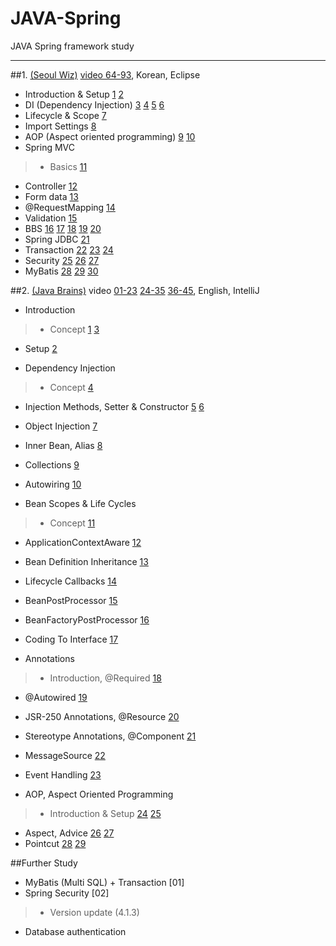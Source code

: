 # JAVA-Spring
JAVA Spring framework study
<hr/>

##1. [(Seoul Wiz)](https://www.youtube.com/user/WizcenterSeoul/featured "Seoul Wiz") [video 64-93](https://www.youtube.com/playlist?list=PLieE0qnqO2kTyzAlsvxzoulHVISvO8zA9), Korean, Eclipse

* Introduction & Setup [1](https://www.youtube.com/watch?v=CsOrR-4nH-s&list=PLieE0qnqO2kTyzAlsvxzoulHVISvO8zA9&index=64) [2](https://www.youtube.com/watch?v=xuygR0rucms&list=PLieE0qnqO2kTyzAlsvxzoulHVISvO8zA9&index=65)
* DI (Dependency Injection) [3](https://www.youtube.com/watch?v=bZjUUJM_ZqA&list=PLieE0qnqO2kTyzAlsvxzoulHVISvO8zA9&index=66) [4](https://www.youtube.com/watch?v=Jwns7YqAg4I&list=PLieE0qnqO2kTyzAlsvxzoulHVISvO8zA9&index=67) [5](https://www.youtube.com/watch?v=wqHBAmIZcvg&index=68&list=PLieE0qnqO2kTyzAlsvxzoulHVISvO8zA9) [6](https://www.youtube.com/watch?v=MabPKw0HapE&index=69&list=PLieE0qnqO2kTyzAlsvxzoulHVISvO8zA9)
* Lifecycle & Scope [7](https://www.youtube.com/watch?v=zKI4GWT5Xzs&index=70&list=PLieE0qnqO2kTyzAlsvxzoulHVISvO8zA9)
* Import Settings [8](https://www.youtube.com/watch?v=9cDHggH0ENA&index=71&list=PLieE0qnqO2kTyzAlsvxzoulHVISvO8zA9)
* AOP (Aspect oriented programming) [9](https://www.youtube.com/watch?v=2F8K9BLgvjE&list=PLieE0qnqO2kTyzAlsvxzoulHVISvO8zA9&index=72) [10](https://www.youtube.com/watch?v=x4qWZpDN444&list=PLieE0qnqO2kTyzAlsvxzoulHVISvO8zA9&index=73)
* Spring MVC

>* Basics [11](https://www.youtube.com/watch?v=6P9C3myUsrw&list=PLieE0qnqO2kTyzAlsvxzoulHVISvO8zA9&index=74)
* Controller [12](https://www.youtube.com/watch?v=MDFEmeuTuv4&list=PLieE0qnqO2kTyzAlsvxzoulHVISvO8zA9&index=75)
* Form data [13](https://www.youtube.com/watch?v=g4pTP69HrNw&list=PLieE0qnqO2kTyzAlsvxzoulHVISvO8zA9&index=76)
* @RequestMapping [14](https://www.youtube.com/watch?v=dlqoM31YPJ8&list=PLieE0qnqO2kTyzAlsvxzoulHVISvO8zA9&index=77)
* Validation [15](https://www.youtube.com/watch?v=h0yhYSjA9JI&list=PLieE0qnqO2kTyzAlsvxzoulHVISvO8zA9&index=78)
* BBS [16](https://www.youtube.com/watch?v=RYqlq1F9Jb8&list=PLieE0qnqO2kTyzAlsvxzoulHVISvO8zA9&index=79) [17](https://www.youtube.com/watch?v=6fjShNxd8_c&list=PLieE0qnqO2kTyzAlsvxzoulHVISvO8zA9&index=80) [18](https://www.youtube.com/watch?v=HTFmBE9kZKs&list=PLieE0qnqO2kTyzAlsvxzoulHVISvO8zA9&index=81) [19](https://www.youtube.com/watch?v=7uaw6_j3cos&list=PLieE0qnqO2kTyzAlsvxzoulHVISvO8zA9&index=82) [20](https://www.youtube.com/watch?v=007mbb_Kcs0&list=PLieE0qnqO2kTyzAlsvxzoulHVISvO8zA9&index=83)
* Spring JDBC [21](https://www.youtube.com/watch?v=bEQJ4paS3G4&list=PLieE0qnqO2kTyzAlsvxzoulHVISvO8zA9&index=84)
* Transaction [22](https://www.youtube.com/watch?v=jSNrGgHk-ds&index=85&list=PLieE0qnqO2kTyzAlsvxzoulHVISvO8zA9) [23](https://www.youtube.com/watch?v=_TVaxeazdPw&index=86&list=PLieE0qnqO2kTyzAlsvxzoulHVISvO8zA9) [24](https://www.youtube.com/watch?v=lghTKlGyVT8&index=87&list=PLieE0qnqO2kTyzAlsvxzoulHVISvO8zA9)
* Security [25](https://www.youtube.com/watch?v=_pMwwaHnzj4&index=88&list=PLieE0qnqO2kTyzAlsvxzoulHVISvO8zA9) [26](https://www.youtube.com/watch?v=ygRCSlF_B_E&list=PLieE0qnqO2kTyzAlsvxzoulHVISvO8zA9&index=89) [27](https://www.youtube.com/watch?v=5tbVE1nOGdk&index=90&list=PLieE0qnqO2kTyzAlsvxzoulHVISvO8zA9)
* MyBatis [28](https://www.youtube.com/watch?v=sTfgANm41LQ&index=91&list=PLieE0qnqO2kTyzAlsvxzoulHVISvO8zA9) [29](https://www.youtube.com/watch?v=Lx5KrCP2nVQ&index=92&list=PLieE0qnqO2kTyzAlsvxzoulHVISvO8zA9) [30](https://www.youtube.com/watch?v=qVXIC2P1tuU&list=PLieE0qnqO2kTyzAlsvxzoulHVISvO8zA9&index=93)

##2. [(Java Brains)](https://javabrains.io/ "Java Brains") video [01-23](https://www.youtube.com/playlist?list=PLC97BDEFDCDD169D7) [24-35](https://www.youtube.com/playlist?list=PLE37064DE302862F8) [36-45](https://www.youtube.com/playlist?list=PL1A506B159E5BD13E), English, IntelliJ

* Introduction

>* Concept [1](https://www.youtube.com/watch?v=GB8k2-Egfv0&list=PLC97BDEFDCDD169D7&index=1) [3](https://www.youtube.com/watch?v=xlWwMSu5I70&index=3&list=PLC97BDEFDCDD169D7)
* Setup [2](https://www.youtube.com/watch?v=Z5gubdHLJIc&list=PLC97BDEFDCDD169D7&index=2)

* Dependency Injection

>* Concept [4](https://www.youtube.com/watch?v=7c6ZTF6cF88&index=4&list=PLC97BDEFDCDD169D7)
* Injection Methods, Setter & Constructor [5](https://www.youtube.com/watch?v=ZxLaEovze3M&list=PLC97BDEFDCDD169D7&index=5) [6](https://www.youtube.com/watch?v=IOZzxmJVus0&index=6&list=PLC97BDEFDCDD169D7)
* Object Injection [7](https://www.youtube.com/watch?v=g15RcFyEcrk&list=PLC97BDEFDCDD169D7&index=7)
* Inner Bean, Alias [8](https://www.youtube.com/watch?v=TW51XsixMqA&list=PLC97BDEFDCDD169D7&index=8)
* Collections [9](https://www.youtube.com/watch?v=MgYURkcYeDQ&list=PLC97BDEFDCDD169D7&index=9)
* Autowiring [10](https://www.youtube.com/watch?v=suiEGbKf21g&list=PLC97BDEFDCDD169D7&index=10)

* Bean Scopes & Life Cycles

>* Concept [11](https://www.youtube.com/watch?v=NnNvDknQJt0&index=11&list=PLC97BDEFDCDD169D7)
* ApplicationContextAware [12](https://www.youtube.com/watch?v=WUqyoH_G4Ko&list=PLC97BDEFDCDD169D7&index=12)
* Bean Definition Inheritance [13](https://www.youtube.com/watch?v=LxRiFFEXs5I&index=13&list=PLC97BDEFDCDD169D7)
* Lifecycle Callbacks [14](https://www.youtube.com/watch?v=8LCpo4sfdQU&index=14&list=PLC97BDEFDCDD169D7)
* BeanPostProcessor [15](https://www.youtube.com/watch?v=-ycOZTpMkow&index=15&list=PLC97BDEFDCDD169D7)
* BeanFactoryPostProcessor [16](https://www.youtube.com/watch?v=szNWTBlewQI&list=PLC97BDEFDCDD169D7&index=16)

* Coding To Interface [17](https://www.youtube.com/watch?v=5IDIEMxdkC8&index=17&list=PLC97BDEFDCDD169D7)

* Annotations

>* Introduction, @Required [18](https://www.youtube.com/watch?v=Fs_IoEGSP-A&list=PLC97BDEFDCDD169D7&index=18)
* @Autowired [19](https://www.youtube.com/watch?v=IVIhVJJGo68&list=PLC97BDEFDCDD169D7&index=18#t=3.527528)
* JSR-250 Annotations, @Resource [20](https://www.youtube.com/watch?v=apTEbKPW3ow&list=PLC97BDEFDCDD169D7&index=20)
* Stereotype Annotations, @Component [21](https://www.youtube.com/watch?v=oTcSW4-_1Ew&list=PLC97BDEFDCDD169D7&index=21)

* MessageSource [22](https://www.youtube.com/watch?v=cUqquQDZR-c&list=PLC97BDEFDCDD169D7&index=22)

* Event Handling [23](https://www.youtube.com/watch?v=ZUe1Xz7DAcY&list=PLC97BDEFDCDD169D7&index=23)

* AOP, Aspect Oriented Programming

>* Introduction & Setup [24](https://www.youtube.com/watch?v=QdyLsX0nG30&index=1&list=PLE37064DE302862F8) [25](https://www.youtube.com/watch?v=4P0TME-AbSw&index=2&list=PLE37064DE302862F8)
* Aspect, Advice [26](https://www.youtube.com/watch?v=D0ekfQNGgpY&list=PLE37064DE302862F8&index=3) [27](https://www.youtube.com/watch?v=4-z-YsRfSF0&index=4&list=PLE37064DE302862F8)
* Pointcut [28](https://www.youtube.com/watch?v=h7IdaLybg9A&index=5&list=PLE37064DE302862F8) [29](https://www.youtube.com/watch?v=UxzTk57CJD8&list=PLE37064DE302862F8&index=6)


##Further Study

* MyBatis (Multi SQL) + Transaction [01]
* Spring Security [02]

>* Version update (4.1.3)
* Database authentication

